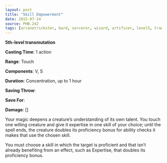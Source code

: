 ```yaml
---
layout: post
title: "Skill Empowerment"
date: 2015-07-14
source: PHB.242
tags: [arcanetrickster, bard, sorcerer, wizard, artificer, level5, transmutation]
---
```


**5th-level transmutation**

**Casting Time**: 1 action

**Range**: Touch

**Components**: V, S

**Duration**: Concentration, up to 1 hour

**Saving Throw**:

**Save For**:

**Damage**: []

Your magic deepens a creature’s understanding of its own talent. You touch one willing creature and give it expertise in one skill of your choice; until the spell ends,
the creature doubles its proficiency bonus for ability checks it makes that use the chosen skill.

You must choose a skill in which the target is proficient and that isn’t already benefiting from an effect, such as Expertise, that doubles its proficiency bonus.